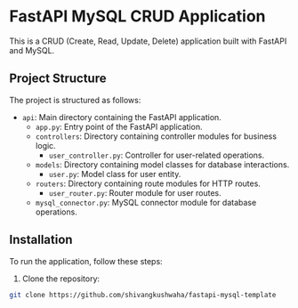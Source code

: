 # FastAPI MySQL CRUD Application

This is a CRUD (Create, Read, Update, Delete) application built with FastAPI and MySQL.

## Project Structure

The project is structured as follows:

- `api`: Main directory containing the FastAPI application.
  - `app.py`: Entry point of the FastAPI application.
  - `controllers`: Directory containing controller modules for business logic.
    - `user_controller.py`: Controller for user-related operations.
  - `models`: Directory containing model classes for database interactions.
    - `user.py`: Model class for user entity.
  - `routers`: Directory containing route modules for HTTP routes.
    - `user_router.py`: Router module for user routes.
  - `mysql_connector.py`: MySQL connector module for database operations.

## Installation

To run the application, follow these steps:

1. Clone the repository:

```bash
git clone https://github.com/shivangkushwaha/fastapi-mysql-template